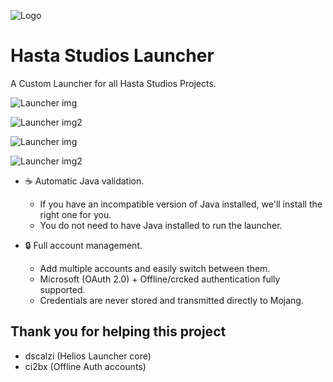 
![Logo](https://cdn.discordapp.com/attachments/1156697983887343730/1215732556188880896/ChargementTxt.png?ex=65fdd22c&is=65eb5d2c&hm=299c8e16199517c8ce4686207ccf0f8853253b85ebbb1301a6956bf51e464d15&)


# Hasta Studios Launcher
A Custom Launcher for all Hasta Studios Projects. 


![Launcher img](https://cdn.discordapp.com/attachments/1156697983887343730/1215732713760227348/image.png?ex=65fdd252&is=65eb5d52&hm=99c8811ace7059f326fc9811a13b3156fd37af45f75e53666acdcb9a4a15d1ff&)

![Launcher img2](https://cdn.discordapp.com/attachments/1156697983887343730/1215733112924012634/image.png?ex=65fdd2b1&is=65eb5db1&hm=f690ecc9ad6694ff16307e50ae8f719cc724e5f5fea7cf83fb4d78d694953ef4&)

![Launcher img](https://cdn.discordapp.com/attachments/1156697983887343730/1215732713760227348/image.png?ex=65fdd252&is=65eb5d52&hm=99c8811ace7059f326fc9811a13b3156fd37af45f75e53666acdcb9a4a15d1ff&)

![Launcher img2](https://cdn.discordapp.com/attachments/1156697983887343730/1215733112924012634/image.png?ex=65fdd2b1&is=65eb5db1&hm=f690ecc9ad6694ff16307e50ae8f719cc724e5f5fea7cf83fb4d78d694953ef4&)
- ☕ Automatic Java validation.
   - If you have an incompatible version of Java     installed, we'll install the right one for you.
  - You do not need to have Java installed to run the launcher.

- 🔒 Full account management.
  - Add multiple accounts and easily switch between them.
  - Microsoft (OAuth 2.0) + Offline/crcked authentication fully supported.
  - Credentials are never stored and transmitted directly to Mojang.
## Thank you for helping this project
- dscalzi (Helios Launcher core)
- ci2bx (Offline Auth accounts)
